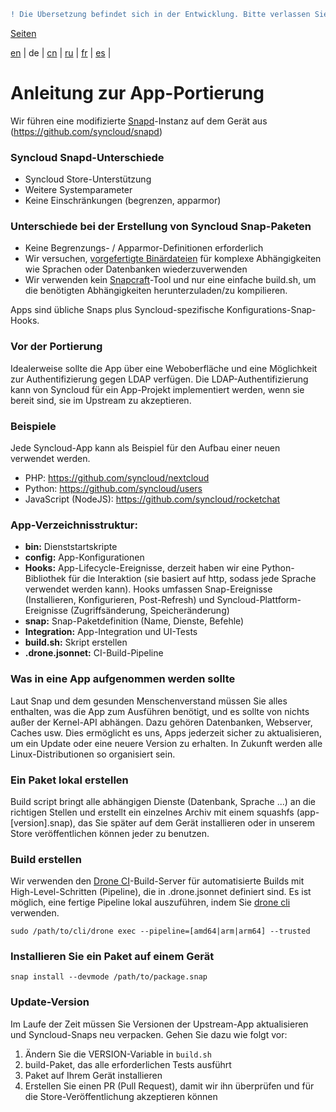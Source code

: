 ```diff
! Die Übersetzung befindet sich in der Entwicklung. Bitte verlassen Sie sich auf die englische Originalversion.
```

[Seiten](https://github.com/syncloud/docs/blob/master/de/index.md#seiten)

[en](https://github.com/syncloud/platform/wiki/App-porting-guide) | 
de | 
[cn](https://github.com/syncloud/docs/blob/master/cn/content/App-porting-guide.md) | 
[ru](https://github.com/syncloud/docs/blob/master/ru/content/App-porting-guide.md) | 
[fr](https://github.com/syncloud/docs/blob/master/fr/content/App-porting-guide.md) | 
[es](https://github.com/syncloud/docs/blob/master/es/content/App-porting-guide.md) | 

# Anleitung zur App-Portierung

Wir führen eine modifizierte [Snapd]()-Instanz auf dem Gerät aus (https://github.com/syncloud/snapd)

### Syncloud Snapd-Unterschiede

* Syncloud Store-Unterstützung
* Weitere Systemparameter
* Keine Einschränkungen (begrenzen, apparmor)

### Unterschiede bei der Erstellung von Syncloud Snap-Paketen

* Keine Begrenzungs- / Apparmor-Definitionen erforderlich
* Wir versuchen, [vorgefertigte Binärdateien]() für komplexe Abhängigkeiten wie Sprachen oder Datenbanken wiederzuverwenden
* Wir verwenden kein [Snapcraft]()-Tool und nur eine einfache build.sh, um die benötigten Abhängigkeiten herunterzuladen/zu kompilieren.

Apps sind übliche Snaps plus Syncloud-spezifische Konfigurations-Snap-Hooks.

### Vor der Portierung

Idealerweise sollte die App über eine Weboberfläche und eine Möglichkeit zur Authentifizierung gegen LDAP verfügen. Die LDAP-Authentifizierung kann von Syncloud für ein App-Projekt implementiert werden, wenn sie bereit sind, sie im Upstream zu akzeptieren.

### Beispiele

Jede Syncloud-App kann als Beispiel für den Aufbau einer neuen verwendet werden.

* PHP: https://github.com/syncloud/nextcloud
* Python: https://github.com/syncloud/users
* JavaScript (NodeJS): https://github.com/syncloud/rocketchat

### App-Verzeichnisstruktur:

* **bin:** Dienststartskripte
* **config:** App-Konfigurationen
* **Hooks:** App-Lifecycle-Ereignisse, derzeit haben wir eine Python-Bibliothek für die Interaktion (sie basiert auf http, sodass jede Sprache verwendet werden kann). Hooks umfassen Snap-Ereignisse (Installieren, Konfigurieren, Post-Refresh) und Syncloud-Plattform-Ereignisse (Zugriffsänderung, Speicheränderung)
* **snap:** Snap-Paketdefinition (Name, Dienste, Befehle)
* **Integration:** App-Integration und UI-Tests
* **build.sh:** Skript erstellen
* **.drone.jsonnet:** CI-Build-Pipeline

### Was in eine App aufgenommen werden sollte

Laut Snap und dem gesunden Menschenverstand müssen Sie alles enthalten, was die App zum Ausführen benötigt, und es sollte von nichts außer der Kernel-API abhängen. Dazu gehören Datenbanken, Webserver, Caches usw. Dies ermöglicht es uns, Apps jederzeit sicher zu aktualisieren, um ein Update oder eine neuere Version zu erhalten. In Zukunft werden alle Linux-Distributionen so organisiert sein.

### Ein Paket lokal erstellen

Build script bringt alle abhängigen Dienste (Datenbank, Sprache ...) an die richtigen Stellen und erstellt ein einzelnes Archiv mit einem squashfs (app-[version].snap), das Sie später auf dem Gerät installieren oder in unserem Store veröffentlichen können jeder zu benutzen.

### Build erstellen

Wir verwenden den [Drone CI]()-Build-Server für automatisierte Builds mit High-Level-Schritten (Pipeline), die in .drone.jsonnet definiert sind. Es ist möglich, eine fertige Pipeline lokal auszuführen, indem Sie [drone cli]() verwenden.

```
sudo /path/to/cli/drone exec --pipeline=[amd64|arm|arm64] --trusted
```

### Installieren Sie ein Paket auf einem Gerät

```
snap install --devmode /path/to/package.snap
```

### Update-Version

Im Laufe der Zeit müssen Sie Versionen der Upstream-App aktualisieren und Syncloud-Snaps neu verpacken. Gehen Sie dazu wie folgt vor:

1. Ändern Sie die VERSION-Variable in ```build.sh```
2. build-Paket, das alle erforderlichen Tests ausführt
3. Paket auf Ihrem Gerät installieren
4. Erstellen Sie einen PR (Pull Request), damit wir ihn überprüfen und für die Store-Veröffentlichung akzeptieren können
